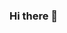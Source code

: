 ### Hi there 👋

<!--
**OmShelar7/OmShelar7** is a ✨ _special_ ✨ repository because its `README.md` (this file) appears on your GitHub profile.

Here are some ideas to get you started:

- 🔭 I’m currently working on ...
- 🌱 I’m currently learning ...
- 👯 I’m looking to collaborate on ...
- 🤔 I’m looking for help with DSA
- 💬 Ask me about C++
- 📫 How to reach me: ...
- 😄 Pronouns: ...
- ⚡ Fun fact: ...
-->

